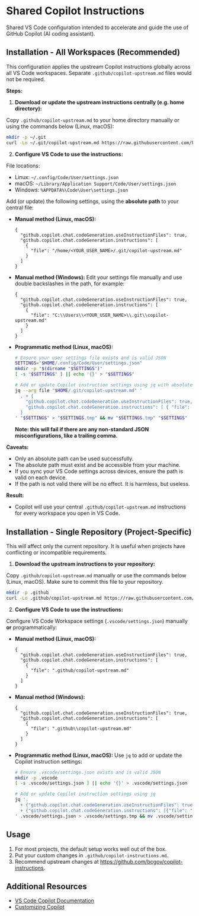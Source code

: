 # Shared Copilot Instructions

Shared VS Code configuration intended to accelerate and guide the use of GitHub Copilot (AI coding assistant).

## Installation - All Workspaces (Recommended)

This configuration applies the upstream Copilot instructions globally across all VS Code workspaces. Separate `.github/copilot-upstream.md` files would not be required.

**Steps:**

1. **Download or update the upstream instructions centrally (e.g. home directory):**

  Copy `.github/copilot-upstream.md` to your home directory manually or using the commands below (Linux, macOS):

  ```bash
  mkdir -p ~/.git
  curl -Lo ~/.git/copilot-upstream.md https://raw.githubusercontent.com/bcgov/copilot-instructions/main/.github/copilot-upstream.md
  ```

2. **Configure VS Code to use the instructions:**

  File locations:

  - Linux: `~/.config/Code/User/settings.json`
  - macOS: `~/Library/Application Support/Code/User/settings.json`
  - Windows: `%APPDATA%\Code\User\settings.json`

  Add (or update) the following settings, using the **absolute path** to your central file:

  - **Manual method (Linux, macOS):**

    ```jsonc
    {
      "github.copilot.chat.codeGeneration.useInstructionFiles": true,
      "github.copilot.chat.codeGeneration.instructions": [
        {
          "file": "/home/<YOUR_USER_NAME>/.git/copilot-upstream.md"
        }
      ]
    }
    ```

  - **Manual method (Windows):**
    Edit your settings file manually and use double backslashes in the path, for example:

    ```jsonc
    {
      "github.copilot.chat.codeGeneration.useInstructionFiles": true,
      "github.copilot.chat.codeGeneration.instructions": [
        {
          "file": "C:\\Users\\<YOUR_USER_NAME>\\.git\\copilot-upstream.md"
        }
      ]
    }
    ```

  - **Programmatic method (Linux, macOS):**

    ```bash
    # Ensure your user settings file exists and is valid JSON
    SETTINGS="$HOME/.config/Code/User/settings.json"
    mkdir -p "$(dirname "$SETTINGS")"
    [ -s "$SETTINGS" ] || echo '{}' > "$SETTINGS"

    # Add or update Copilot instruction settings using jq with absolute path
    jq --arg file "$HOME/.git/copilot-upstream.md" '
      . + {
        "github.copilot.chat.codeGeneration.useInstructionFiles": true,
        "github.copilot.chat.codeGeneration.instructions": [ { "file": $file } ]
      }
    ' "$SETTINGS" > "$SETTINGS.tmp" && mv "$SETTINGS.tmp" "$SETTINGS"
    ```

    **Note: this will fail if there are any non-standard JSON misconfigurations, like a trailing comma.**

**Caveats:**

- Only an absolute path can be used successfully.
- The absolute path must exist and be accessible from your machine.
- If you sync your VS Code settings across devices, ensure the path is valid on each device.
- If the path is not valid there will be no effect. It is harmless, but useless.

**Result:**

- Copilot will use your central `.github/copilot-upstream.md` instructions for every workspace you open in VS Code.

## Installation - Single Repository (Project-Specific)

This will affect only the current repository.  It is useful when projects have conflicting or incompatible requirements.

1. **Download the upstream instructions to your repository:**

  Copy `.github/copilot-upstream.md` manually or use the commands below (Linux, macOS).  Make sure to commit this file to your repository.

  ```bash
  mkdir -p .github
  curl -Lo .github/copilot-upstream.md https://raw.githubusercontent.com/bcgov/copilot-instructions/main/.github/copilot-upstream.md
  ```

2. **Configure VS Code to use the instructions:**

  Configure VS Code Workspace settings (`.vscode/settings.json`) manually **or** programmatically:

  - **Manual method (Linux, macOS):**

    ```jsonc
    {
      "github.copilot.chat.codeGeneration.useInstructionFiles": true,
      "github.copilot.chat.codeGeneration.instructions": [
        {
          "file": ".github/copilot-upstream.md"
        }
      ]
    }
    ```

  - **Manual method (Windows):**

    ```jsonc
    {
      "github.copilot.chat.codeGeneration.useInstructionFiles": true,
      "github.copilot.chat.codeGeneration.instructions": [
        {
          "file": ".github\\copilot-upstream.md"
        }
      ]
    }
    ```

  - **Programmatic method (Linux, macOS):**
    Use `jq` to add or update the Copilot instruction settings:

    ```bash
    # Ensure .vscode/settings.json exists and is valid JSON
    mkdir -p .vscode
    [ -s .vscode/settings.json ] || echo '{}' > .vscode/settings.json

    # Add or update Copilot instruction settings using jq
    jq '.
      + {"github.copilot.chat.codeGeneration.useInstructionFiles": true}
      + {"github.copilot.chat.codeGeneration.instructions": [{"file": ".github/copilot-upstream.md"}]}
    ' .vscode/settings.json > .vscode/settings.tmp && mv .vscode/settings.tmp .vscode/settings.json
    ```
## Usage

1. For most projects, the default setup works well out of the box.
2. Put your custom changes in `.github/copilot-instructions.md`.
3. Recommend upstream changes at https://github.com/bcgov/copilot-instructions.

## Additional Resources

- [VS Code Copilot Documentation](https://code.visualstudio.com/docs/copilot/overview)
- [Customizing Copilot](https://code.visualstudio.com/docs/copilot/copilot-customization)
